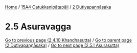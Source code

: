 
[Home](/) / [15A4 Catukkanipātapāḷi](../../15A4.md) / [2 Dutiyapaṇṇāsaka](../2.md)

# 2.5 Asuravagga


[Go to previous page (2.4.10 Khandhasutta)](2.4/2.4.10.md) / [Go to parent page (2 Dutiyapaṇṇāsaka)](../2.md) / [Go to next page (2.5.1 Asurasutta)](2.5/2.5.1.md)


